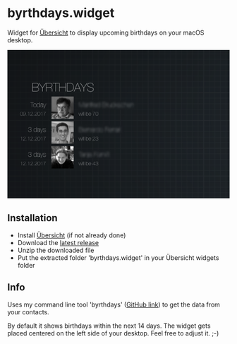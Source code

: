 # byrthdays.widget

Widget for [Übersicht](http://tracesof.net/uebersicht/) to display upcoming birthdays on your macOS desktop.

![byrthdays.widget in action](screenshot_large.png)

## Installation
- Install [Übersicht](http://tracesof.net/uebersicht/) (if not already done)
- Download the [latest release](https://github.com/olfuerniss/byrthdays.widget/releases)
- Unzip the downloaded file
- Put the extracted folder 'byrthdays.widget' in your Übersicht widgets folder

## Info
Uses my command line tool 'byrthdays' ([GitHub link](https://github.com/olfuerniss/byrthdays)) to get the data from your contacts.

By default it shows birthdays within the next 14 days. The widget gets placed centered on the left side of your desktop. Feel free to adjust it. ;-)
